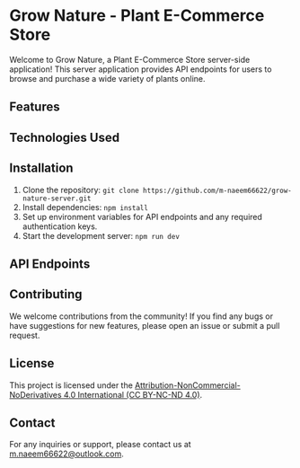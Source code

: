 # Grow Nature - Plant E-Commerce Store

Welcome to Grow Nature, a Plant E-Commerce Store server-side application! This server application provides API endpoints for users to browse and purchase a wide variety of plants online.

## Features


## Technologies Used


## Installation

1. Clone the repository: `git clone https://github.com/m-naeem66622/grow-nature-server.git`
2. Install dependencies: `npm install`
3. Set up environment variables for API endpoints and any required authentication keys.
4. Start the development server: `npm run dev`

## API Endpoints

## Contributing

We welcome contributions from the community! If you find any bugs or have suggestions for new features, please open an issue or submit a pull request.

## License

This project is licensed under the [Attribution-NonCommercial-NoDerivatives 4.0 International (CC BY-NC-ND 4.0)](LICENSE).

## Contact

For any inquiries or support, please contact us at [m.naeem66622@outlook.com](mailto:m.naeem66622@outlook.com).